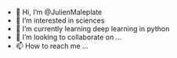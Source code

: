 - 👋 Hi, I’m @JulienMaleplate
- 👀 I’m interested in sciences
- 🌱 I’m currently learning deep learning in python
- 💞️ I’m looking to collaborate on ...
- 📫 How to reach me ...

<!---
JulienMaleplate/JulienMaleplate is a ✨ special ✨ repository because its `README.md` (this file) appears on your GitHub profile.
You can click the Preview link to take a look at your changes.
--->
